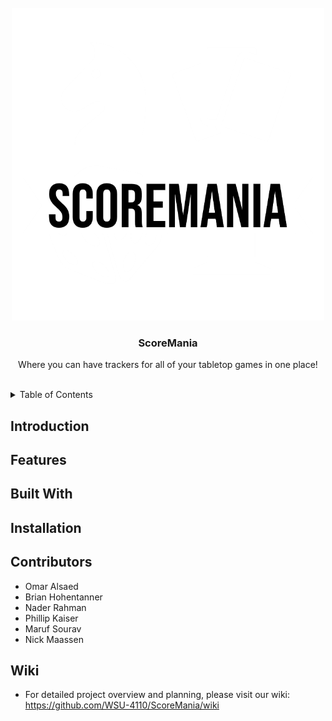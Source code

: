 <div id="top"></div>

<!-- HEADER -->
<br />
<div align="center">
  <a href="https://github.com/WSU-4110/ScoreMania">
    <img src="https://github.com/WSU-4110/ScoreMania/blob/main/ScoreMania-logos/ScoreMania-logos_white%20-%20Revised.png" alt="Logo" width="500" height="500">
  </a>

  <h3 align="center">ScoreMania</h3>

  <p align="center">
    Where you can have trackers for all of your tabletop games in one place!
    <br />
    <br />
  </p>
</div>

<!-- TABLE OF CONTENTS -->
<details>
  <summary>Table of Contents</summary>
  <ol>
    <li>
      <a href="#introduction">Introduction</a>
    </li>
    <li>
      <a href="#features">Features</a>
    </li>
    <li>
      <a href="#built-with">Built With</a>
      ScoreMania was built with Unity which is a cross-platform game engine used to develop video games and simulations for computers, consoles, or mobile devices.
    </li>
    <li>
      <a href="#installation">Installation</a>
    </li>
    <li>
      <a href="#contributors">Contributors</a>
    </li>
    <li>
      <a href="#wiki">Wiki</a>
    </li>
  </ol>
</details>

<!-- INTRODUCTION -->
## Introduction


<!-- FEATURES -->
## Features

<!-- BUILT WITH -->
## Built With


<!-- INSTALLATION -->
## Installation


<!-- CONTRIBUTORS -->
## Contributors

- Omar Alsaed
- Brian Hohentanner
- Nader Rahman
- Phillip Kaiser
- Maruf Sourav
- Nick Maassen

<!-- WIKI -->
## Wiki

 - For detailed project overview and planning, please visit our wiki: https://github.com/WSU-4110/ScoreMania/wiki

